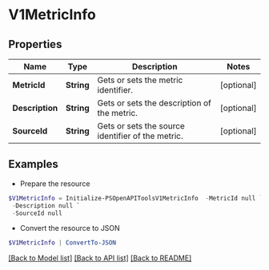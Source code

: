 # V1MetricInfo
## Properties

Name | Type | Description | Notes
------------ | ------------- | ------------- | -------------
**MetricId** | **String** | Gets or sets the metric identifier. | [optional] 
**Description** | **String** | Gets or sets the description of the metric. | [optional] 
**SourceId** | **String** | Gets or sets the source identifier of the metric. | [optional] 

## Examples

- Prepare the resource
```powershell
$V1MetricInfo = Initialize-PSOpenAPIToolsV1MetricInfo  -MetricId null `
 -Description null `
 -SourceId null
```

- Convert the resource to JSON
```powershell
$V1MetricInfo | ConvertTo-JSON
```

[[Back to Model list]](../README.md#documentation-for-models) [[Back to API list]](../README.md#documentation-for-api-endpoints) [[Back to README]](../README.md)

